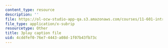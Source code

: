 ```yaml
---
content_type: resource
description: ''
file: https://ol-ocw-studio-app-qa.s3.amazonaws.com/courses/11-601-introduction-to-environmental-policy-and-planning-fall-2016/4cddfef076e74443a08d1f07b43fb73c_lkq-QWxaxjw.srt
file_type: application/x-subrip
resourcetype: Other
title: 3play caption file
uid: 4cddfef0-76e7-4443-a08d-1f07b43fb73c
---
```

